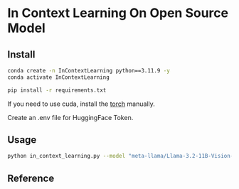 # In Context Learning On Open Source Model

## Install

```bash
conda create -n InContextLearning python==3.11.9 -y
conda activate InContextLearning

pip install -r requirements.txt
```

If you need to use cuda, install the [torch](https://pytorch.org/get-started/locally/) manually.

Create an .env file for HuggingFace Token.

## Usage

```bash
python in_context_learning.py --model "meta-llama/Llama-3.2-11B-Vision-Instruct" --train_dir "srcs/fish_llama3" --model_type "llama3"
```

## Reference